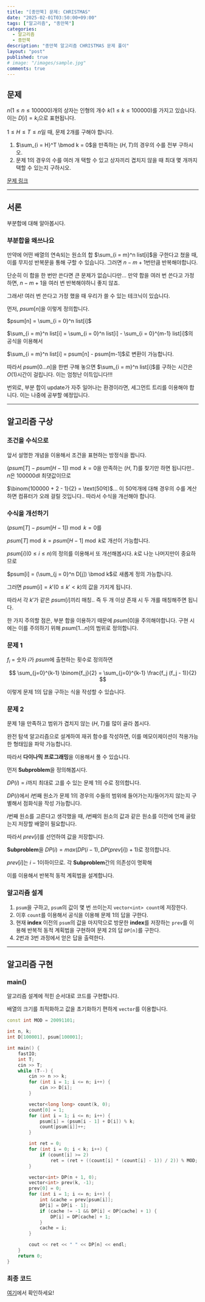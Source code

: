 ```yaml
---
title: "[종만북] 문제: CHRISTMAS"
date: "2025-02-01T03:50:00+09:00"
tags: ["알고리즘", "종만북"]
categories:
  - 알고리즘
  - 종만북
description: "종만북 알고리즘 CHRISTMAS 문제 풀이"
layout: "post"
published: true
# image: "/images/sample.jpg"
comments: true
---
```


## 문제
$n(1 \leq n \leq 100000)$개의 상자는 인형의 개수 $k(1 \leq k \leq 100000)$를 가지고 있습니다. 이는 $D[i] = k_i$으로 표현됩니다.

$1 \leq H \leq T \leq n$일 때, 문제 2개를 구해야 합니다.

1. $\sum_{i = H}^T \bmod k = 0$을 만족하는 $(H, T)$의 경우의 수를 전부 구하시오.
2. 문제 1의 경우의 수를 여러 개 택할 수 있고 상자끼리 겹치지 않을 때 최대 몇 개까지 택할 수 있는지 구하시오.

[문제 링크](https://algospot.com/judge/problem/read/CHRISTMAS)

* * *

## 서론
부분합에 대해 알아봅시다.

### 부분합을 왜쓰나요
만약에 어떤 배열의 연속되는 원소의 합 $\sum_{i = m}^n list[i]$을 구한다고 쳤을 때, 이를 무지성 반복문을 통해 구할 수 있습니다. 그러면 $n - m + 1$번만큼 반복해야합니다.

단순히 이 합을 한 번만 쓴다면 큰 문제가 없습니다만... 만약 합을 여러 번 쓴다고 가정하면, $n - m + 1$을 여러 번 반복해야하니 좋지 않죠.

그래서! 여러 번 쓴다고 가정 했을 때 우리가 쓸 수 있는 테크닉이 있습니다.

먼저, $psum[n]$을 이렇게 정의합니다.

$psum[n] = \sum_{i = 0}^n list[i]$

$\sum_{i = m}^n list[i] = \sum_{i = 0}^n list[i] - \sum_{i = 0}^{m-1} list[i]$의 공식을 이용해서

$\sum_{i = m}^n list[i] = psum[n] - psum[m-1]$로 변환이 가능합니다.

따라서 $psum[0...n]$을 한번 구해 놓으면 $\sum_{i = m}^n list[i]$를 구하는 시간은 $O(1)$시간이 걸립니다. 이는 엄청난 이득입니다!!!

번외로, 부분 합이 update가 자주 일어나는 환경이라면, 세그먼트 트리를 이용해야 합니다. 이는 나중에 공부할 예정입니다.

* * *

## 알고리즘 구상
### 조건을 수식으로
앞서 설명한 개념을 이용해서 조건을 표현하는 방정식을 짭니다.

$(psum[T] - psum[H-1]) \bmod k = 0$을 만족하는 $(H,T)$를 찾기만 하면 됩니다만.. $n$은 100000dl 최댓값이므로

$\binom{100000 + 2 - 1}{2} = \text(50억)$... 이 50억개에 대해 경우의 수를 계산하면 컴퓨터가 오래 걸릴 것입니다.. 따라서 수식을 개선해야 합니다.

### 수식을 개선하기
$(psum[T] - psum[H-1]) \bmod k = 0$를 

$psum[T] \bmod k = psum[H-1] \bmod k$로 개선이 가능합니다.

$psum[i]$$(0 \leq i \leq n)$의 정의를 이용해서 또 개선해봅시다. $k$로 나눈 나머지만이 중요하므로

$psum[i] = (\sum_{j = 0}^n D[j]) \bmod k$로 새롭게 정의 가능합니다.

그러면 $psum[i] = k'(0 \leq k' < k)$의 값을 가지게 됩니다.

따라서 각 $k'$가 같은 $psum[i]$끼리 매칭.. 즉 두 개 이상 존재 시 두 개를 매칭해주면 됩니다.

한 가지 주의할 점은, 부분 합을 이용하기 때문에 $psum[0]$을 주의해야합니다. 구현 시에는 이를 주의하기 위해 $psum[1...n]$의 범위로 정의합니다.

### 문제 1
$f_i$ = 숫자 $i$가 $psum$에 출현하는 횟수로 정의하면

$$
\sum_{j=0}^{k-1} \binom{f_j}{2} = \sum_{j=0}^{k-1} \frac{f_j (f_j - 1)}{2}
$$

이렇게 문제 1의 답을 구하는 식을 작성할 수 있습니다.

### 문제 2
문제 1을 만족하고 범위가 겹치지 않는 $(H,T)$를 많이 골라 봅시다.

완전 탐색 알고리즘으로 설계하여 재귀 함수를 작성하면, 이를 메모이제이션이 적용가능한 형태임을 파악 가능합니다.

따라서 **다이나믹 프로그래밍**을 이용해서 풀 수 있습니다. 

먼저 **Subproblem**을 정의해봅시다. 

$DP(i)$ = $i$까지 최대로 고를 수 있는 문제 1의 수로 정의합니다.

$DP(i)$에서 $i$번째 원소가 문제 1의 경우의 수들의 범위에 들어가는지/들어가지 않는지 구별해서 점화식을 작성 가능합니다.

$i$번째 원소를 고른다고 생각했을 때, $i$번째의 원소의 값과 같은 원소를 이전에 언제 골랐는지 저장할 배열이 필요합니다.

따라서 $prev[i]$를 선언하여 값을 저장합니다.

**Subproblem**을 $DP(i) = max(DP(i-1), DP(prev[i]) + 1)$로 정의합니다.

$prev[i]$는 $i-1$이하이므로. 각 **Subproblem**간의 의존성이 명확해

이를 이용해서 반복적 동적 계획법을 설계합니다.

### 알고리즘 설계
1. `psum`을 구하고, `psum`의 값이 몇 번 쓰이는지 `vector<int> count`에 저장한다.
2. 이후 `count`를 이용해서 공식을 이용해 문제 1의 답을 구한다.
3. 현재 **index** 이전의 `psum`의 값을 마지막으로 방문한 **index**를 저장하는 `prev`를 이용해 반복적 동적 계획법을 구현하여 문제 2의 답 `DP[n]`를 구한다.
4. 2번과 3번 과정에서 얻은 답을 출력한다.

* * *

## 알고리즘 구현
### main()
알고리즘 설계에 적힌 순서대로 코드를 구현합니다.

배열의 크기를 최적화하고 값을 초기화하기 편하게 `vector`를 이용합니다.

```c++
const int MOD = 20091101;

int n, k;
int D[100001], psum[100001];

int main() {
    fastIO;
    int T;
    cin >> T;
    while (T--) {
        cin >> n >> k;
        for (int i = 1; i <= n; i++) {
            cin >> D[i];
        }

        vector<long long> count(k, 0);
        count[0] = 1;
        for (int i = 1; i <= n; i++) {
            psum[i] = (psum[i - 1] + D[i]) % k;
            count[psum[i]]++;
        }

        int ret = 0;
        for (int i = 0; i < k; i++) {
            if (count[i] >= 2)
                ret = (ret + ((count[i] * (count[i] - 1)) / 2)) % MOD;
        }

        vector<int> DP(n + 1, 0);
        vector<int> prev(k, -1);
        prev[0] = 0;
        for (int i = 1; i <= n; i++) {
            int &cache = prev[psum[i]];
            DP[i] = DP[i - 1];
            if (cache != -1 && DP[i] < DP[cache] + 1) {
                DP[i] = DP[cache] + 1;
            }
            cache = i;
        }

        cout << ret << " " << DP[n] << endl;
    }
    return 0;
}
```

### 최종 코드
[여기](https://github.com/sossos5989/algorithm/blob/main/algospot/christmas.cc)에서 확인하세요!

